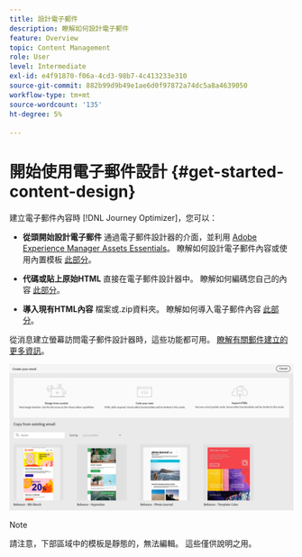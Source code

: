 ```yaml
---
title: 設計電子郵件
description: 瞭解如何設計電子郵件
feature: Overview
topic: Content Management
role: User
level: Intermediate
exl-id: e4f91870-f06a-4cd3-98b7-4c413233e310
source-git-commit: 882b99d9b49e1ae6d0f97872a74dc5a8a4639050
workflow-type: tm+mt
source-wordcount: '135'
ht-degree: 5%

---
```


# 開始使用電子郵件設計 {#get-started-content-design}

建立電子郵件內容時 [!DNL Journey Optimizer]，您可以：

* **從頭開始設計電子郵件** 通過電子郵件設計器的介面，並利用 [Adobe Experience Manager Assets Essentials](assets-essentials.md)。 瞭解如何設計電子郵件內容或使用內置模板 [此部分](create-email-content.md)。

* **代碼或貼上原始HTML** 直接在電子郵件設計器中。 瞭解如何編碼您自己的內容 [此部分](existing-content.md#import-raw-html-code)。

* **導入現有HTML內容** 檔案或.zip資料夾。 瞭解如何導入電子郵件內容 [此部分](existing-content.md#import-html-content-from-file)。

從消息建立螢幕訪問電子郵件設計器時，這些功能都可用。 [瞭解有關郵件建立的更多資訊](create-message.md)。

![](assets/content-editors.png)

>[!NOTE]
>
>請注意，下部區域中的模板是靜態的，無法編輯。 這些僅供說明之用。
